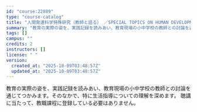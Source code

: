 ```yaml
---
id: "course:22889"
type: "course-catalog"
title: "人間発達科学特殊研究（教師と語る） ／SPECIAL TOPICS ON HUMAN DEVELOPMENTAL SCIENCE: COLLOQUIUM"
summary: "教育の実際の姿を、実践記録を読みあい、教育現場の小中学校の教師との討論を通じてつかみます。そのなかで、特に生活指導についての理解を深めます。 聴講に当たって、教職課程に登録している必要はありません。"
tags: []
campus: ""
credits: 2
instructors: []
license: " "
version:
  created_at: "2025-10-09T03:48:57Z"
  updated_at: "2025-10-09T03:48:57Z"
---
```


教育の実際の姿を、実践記録を読みあい、教育現場の小中学校の教師との討論を通じてつかみます。そのなかで、特に生活指導についての理解を深めます。 聴講に当たって、教職課程に登録している必要はありません。
